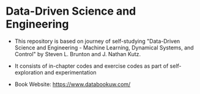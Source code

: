 # Data-Driven Science and Engineering

- This repository is based on journey of self-studying "Data-Driven Science and Engineering - Machine Learning, Dynamical Systems, and Control" by Steven L. Brunton and J. Nathan Kutz.
- It consists of in-chapter codes and exercise codes as part of self-exploration and experimentation

- Book Website: https://www.databookuw.com/